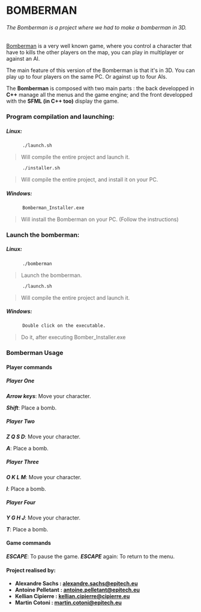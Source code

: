 # BOMBERMAN

###### The Bomberman is a project where we had to make a bomberman in 3D.
[Bomberman](https://en.wikipedia.org/wiki/Bomberman) is a very well known game, where you control a character that have to kills the other players on the map, you can play in multiplayer or against an AI.

The main feature of this version of the Bomberman is that it's in 3D. You can play up to four players on the same PC. Or against up to four AIs.

The **Bomberman** is composed with two main parts : the back developped in **C++** manage all the menus and the game engine; and the front developped with the **SFML (in C++ too)** display the game.
 
### Program compilation and launching:
  ##### Linux:
  ```sh
        ./launch.sh
```
  > Will compile the entire project and launch it.

  ```sh
        ./installer.sh
```
  > Will compile the entire project, and install it on your PC.

   ##### Windows:
  ```sh
        Bomberman_Installer.exe
```
  >  Will install the Bomberman on your PC. (Follow the instructions)

### Launch the bomberman:
  ##### Linux:
  ```sh
        ./bomberman
```
  >  Launch the bomberman.

  ```sh
        ./launch.sh
```
  >  Will compile the entire project and launch it.

   ##### Windows:
  ```sh
        Double click on the executable.
```
  >  Do it, after executing Bomber_Installer.exe


### Bomberman Usage

#### Player commands
  ##### Player One
   ***Arrow keys***: Move your character.
  
   ***Shift***: Place a bomb.
  ##### Player Two
   ***Z Q S D***: Move your character.
  
   ***A***: Place a bomb.
  ##### Player Three
   ***O K L M***: Move your character.
  
   ***I***: Place a bomb.
  ##### Player Four
   ***Y G H J***: Move your character.
  
   ***T***: Place a bomb.

#### Game commands
  ***ESCAPE***: To pause the game.
  ***ESCAPE*** again: To return to the menu.


 #### Project realised by:
- **Alexandre Sachs : [alexandre.sachs@epitech.eu](https://github.com/SachsA)**
- **Antoine Pelletant : [antoine.pelletant@epitech.eu](https://github.com/yabou)**
- **Kellian Cipierre : [kellian.cipierre@cipierre.eu]()**
- **Martin Cotoni : [martin.cotoni@epitech.eu](https://github.com/cotonim)**
